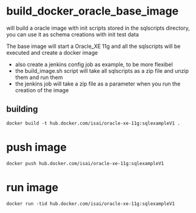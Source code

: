 # build_docker_oracle_base_image
will build a oracle image with init scripts stored in the sqlscripts directory, you can use it as schema creations with init test data

The base image will start a Oracle_XE 11g and all the sqlscripts will be executed and create a docker image

- also create a jenkins config job as example, to be more flexibel
- the build_image.sh script will take all sqlscripts as a zip file and unzip them and run them
- the jenkins job will take a zip file as a parameter when you run the creation of the image

## building
 `docker build -t hub.docker.com/isai/oracle-xe-11g:sqlexampleV1 .`
# push image
 `docker push hub.docker.com/isai/oracle-xe-11g:sqlexampleV1`
# run image
 `docker run -tid hub.docker.com/isai/oracle-xe-11g:sqlexampleV1`
